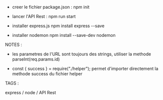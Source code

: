 - creer le fichier package.json :
  npm init

- lancer l'API Rest :
  npm run start

- installer express.js
  npm install express --save

- installer nodemon
  npm install --save-dev nodemon

NOTES :

- les parametres de l'URL sont toujours des strings, utiliser la methode parseInt(req.params.id)

- const { success } = require("./helper"); permet d'importer directement la methode success du fichier helper

TAGS :

express / node / API Rest
